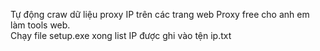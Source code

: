 Tự động craw dữ liệu proxy IP trên các trang web Proxy free cho anh em làm tools web.<br>
Chạy file setup.exe xong list IP được ghi vào tện ip.txt
